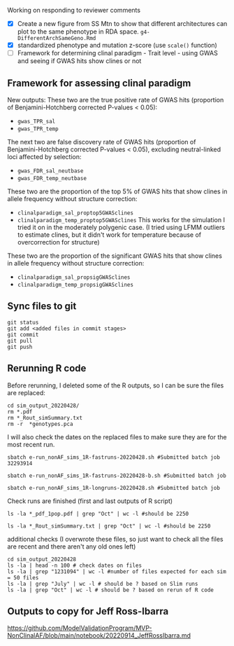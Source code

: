 Working on responding to reviewer comments

- [x] Create a new figure from SS Mtn to show that different architectures can plot to the same phenotype in RDA space. `g4-DifferentArchSameGeno.Rmd`
- [x] standardized phenotype and mutation z-score (use `scale()` function)
- [ ] Framework for determining clinal paradigm - Trait level - using GWAS and seeing if GWAS hits show clines or not

## Framework for assessing clinal paradigm

New outputs:
These two are the true positive rate of GWAS hits (proportion of Benjamini-Hotchberg corrected P-values < 0.05):
- `gwas_TPR_sal`
- `gwas_TPR_temp`

The next two are false discovery rate of GWAS hits (proportion of Benjamini-Hotchberg corrected P-values < 0.05), excluding neutral-linked loci affected by selection:
- `gwas_FDR_sal_neutbase`
- `gwas_FDR_temp_neutbase`  

These two are the proportion of the top 5% of GWAS hits that show clines in allele frequency without structure correction:
- `clinalparadigm_sal_proptop5GWASclines`
- `clinalparadigm_temp_proptop5GWASclines`
This works for the simulation I tried it on in the moderately polygenic case. (I tried using LFMM outliers to estimate clines, but it didn't work for temperature because of overcorrection for structure)

These two are the proportion of the significant GWAS hits that show clines in allele frequency without structure correction:
- `clinalparadigm_sal_propsigGWASclines`
- `clinalparadigm_temp_propsigGWASclines`

## Sync files to git
```
git status
git add <added files in commit stages>
git commit
git pull
git push
```

## Rerunning R code

Before rerunning, I deleted some of the R outputs, so I can be sure the files are replaced:

```
cd sim_output_20220428/
rm *.pdf
rm *_Rout_simSummary.txt
rm -r  *genotypes.pca
```

I will also check the dates on the replaced files to make sure they are for the most recent run.

```
sbatch e-run_nonAF_sims_1R-fastruns-20220428.sh #Submitted batch job 32293914

sbatch e-run_nonAF_sims_1R-fastruns-20220428-b.sh #Submitted batch job 

sbatch e-run_nonAF_sims_1R-longruns-20220428.sh #Submitted batch job 
```

Check runs are finished (first and last outputs of R script)
```
ls -la *_pdf_1pop.pdf | grep "Oct" | wc -l #should be 2250

ls -la *_Rout_simSummary.txt | grep "Oct" | wc -l #should be 2250
```

additional checks (I overwrote these files, so just want to check all the files are recent and there aren't any old ones left)

```
cd sim_output_20220428
ls -la | head -n 100 # check dates on files
ls -la | grep "1231094" | wc -l #number of files expected for each sim = 50 files
ls -la | grep "July" | wc -l # should be ? based on Slim runs
ls -la | grep "Oct" | wc -l # should be ? based on rerun of R code

```

## Outputs to copy for Jeff Ross-Ibarra

https://github.com/ModelValidationProgram/MVP-NonClinalAF/blob/main/notebook/20220914_JeffRossIbarra.md
